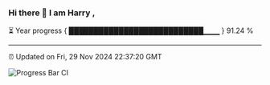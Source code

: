 ### Hi there 👋 I am Harry , 

⏳ Year progress { ███████████████████████████▁▁▁ } 91.24 %

---

⏰ Updated on Fri, 29 Nov 2024 22:37:20 GMT

![Progress Bar CI](https://github.com/duykhang68/duykhang68/workflows/Progress%20Bar%20CI/badge.svg)
